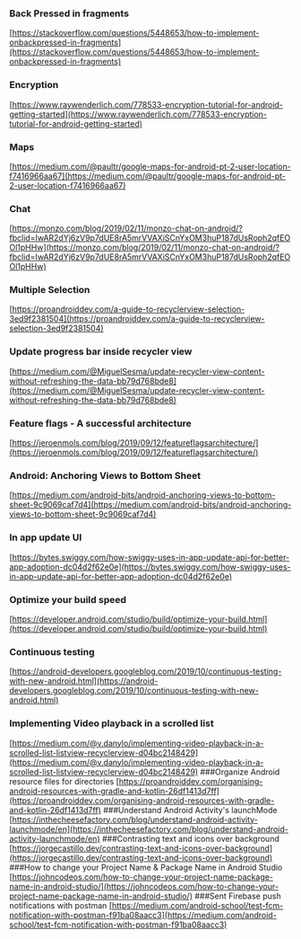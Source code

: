 ### Back Pressed in fragments
[https://stackoverflow.com/questions/5448653/how-to-implement-onbackpressed-in-fragments](https://stackoverflow.com/questions/5448653/how-to-implement-onbackpressed-in-fragments)
### Encryption
[https://www.raywenderlich.com/778533-encryption-tutorial-for-android-getting-started](https://www.raywenderlich.com/778533-encryption-tutorial-for-android-getting-started)
### Maps
[https://medium.com/@paultr/google-maps-for-android-pt-2-user-location-f7416966aa67](https://medium.com/@paultr/google-maps-for-android-pt-2-user-location-f7416966aa67)
### Chat
[https://monzo.com/blog/2019/02/11/monzo-chat-on-android/?fbclid=IwAR2dYj6zV9p7dUE8rA5mrVVAXiSCnYxOM3huP187dUsRoph2qfEOOl1pHHw](https://monzo.com/blog/2019/02/11/monzo-chat-on-android/?fbclid=IwAR2dYj6zV9p7dUE8rA5mrVVAXiSCnYxOM3huP187dUsRoph2qfEOOl1pHHw)
### Multiple Selection
[https://proandroiddev.com/a-guide-to-recyclerview-selection-3ed9f2381504](https://proandroiddev.com/a-guide-to-recyclerview-selection-3ed9f2381504)
### Update progress bar inside recycler view
[https://medium.com/@MiguelSesma/update-recycler-view-content-without-refreshing-the-data-bb79d768bde8](https://medium.com/@MiguelSesma/update-recycler-view-content-without-refreshing-the-data-bb79d768bde8)
### Feature flags - A successful architecture
[https://jeroenmols.com/blog/2019/09/12/featureflagsarchitecture/](https://jeroenmols.com/blog/2019/09/12/featureflagsarchitecture/)
### Android: Anchoring Views to Bottom Sheet
[https://medium.com/android-bits/android-anchoring-views-to-bottom-sheet-9c9069caf7d4](https://medium.com/android-bits/android-anchoring-views-to-bottom-sheet-9c9069caf7d4)
### In app update UI
[https://bytes.swiggy.com/how-swiggy-uses-in-app-update-api-for-better-app-adoption-dc04d2f62e0e](https://bytes.swiggy.com/how-swiggy-uses-in-app-update-api-for-better-app-adoption-dc04d2f62e0e)
### Optimize your build speed
[https://developer.android.com/studio/build/optimize-your-build.html](https://developer.android.com/studio/build/optimize-your-build.html)
### Continuous testing
[https://android-developers.googleblog.com/2019/10/continuous-testing-with-new-android.html](https://android-developers.googleblog.com/2019/10/continuous-testing-with-new-android.html)
### Implementing Video playback in a scrolled list
[https://medium.com/@v.danylo/implementing-video-playback-in-a-scrolled-list-listview-recyclerview-d04bc2148429](https://medium.com/@v.danylo/implementing-video-playback-in-a-scrolled-list-listview-recyclerview-d04bc2148429)
###Organize Android resource files for directories
[https://proandroiddev.com/organising-android-resources-with-gradle-and-kotlin-26df1413d7ff](https://proandroiddev.com/organising-android-resources-with-gradle-and-kotlin-26df1413d7ff)
###Understand Android Activity's launchMode
[https://inthecheesefactory.com/blog/understand-android-activity-launchmode/en](https://inthecheesefactory.com/blog/understand-android-activity-launchmode/en)
###Contrasting text and icons over background
[https://jorgecastillo.dev/contrasting-text-and-icons-over-background](https://jorgecastillo.dev/contrasting-text-and-icons-over-background)
###How to change your Project Name & Package Name in Android Studio
[https://johncodeos.com/how-to-change-your-project-name-package-name-in-android-studio/](https://johncodeos.com/how-to-change-your-project-name-package-name-in-android-studio/)
###Sent Firebase push notifications with postman
[https://medium.com/android-school/test-fcm-notification-with-postman-f91ba08aacc3](https://medium.com/android-school/test-fcm-notification-with-postman-f91ba08aacc3)